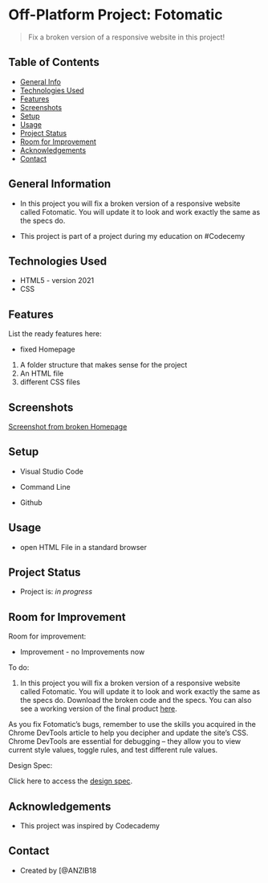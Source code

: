 # Off-Platform Project: Fotomatic

> Fix a broken version of a responsive website in this project!

## Table of Contents

* [General Info](#general-information)
* [Technologies Used](#technologies-used)
* [Features](#features)
* [Screenshots](#screenshots)
* [Setup](#setup)
* [Usage](#usage)
* [Project Status](#project-status)
* [Room for Improvement](#room-for-improvement)
* [Acknowledgements](#acknowledgements)
* [Contact](#contact)
<!-- * [License](#license) -->

## General Information

* In this project you will fix a broken version of a responsive website called Fotomatic. You will update it to look and work exactly the same as the specs do.

* This project is part of a project during my education on #Codecemy

<!-- You don't have to answer all the questions - just the ones relevant to your project. -->

## Technologies Used

* HTML5 - version 2021
* CSS

## Features

List the ready features here:

* fixed Homepage

1. A folder structure that makes sense for the project
2. An HTML file
3. different CSS files

## Screenshots

[Screenshot from broken Homepage](/Users/anzconsulting/Documents/Projects_Codecademy/F1C1/index_broken.html)
<!--![Example screenshot](./img/screenshot.png)
 If you have screenshots you'd like to share, include them here. -->

## Setup

* Visual Studio Code

* Command Line

* Github

## Usage

* open HTML File in a standard browser

## Project Status

* Project is: _in progress_

## Room for Improvement

Room for improvement:

* Improvement - no Improvements now

To do:

1. In this project you will fix a broken version of a responsive website called Fotomatic. You will update it to look and work exactly the same as the specs do. Download the broken code and the specs. You can also see a working version of the final product [here](https://content.codecademy.com/courses/freelance-1/capstone-1/solution/index.html).

As you fix Fotomatic’s bugs, remember to use the skills you acquired in the Chrome DevTools article to help you decipher and update the site’s CSS. Chrome DevTools are essential for debugging – they allow you to view current style values, toggle rules, and test different rule values.

Design Spec:

Click here to access the [design spec](https://content.codecademy.com/courses/freelance-1/capstone-1/specs/fotomatic_spec_landing.png).

## Acknowledgements

* This project was inspired by Codecademy

## Contact

* Created by [@ANZIB18
